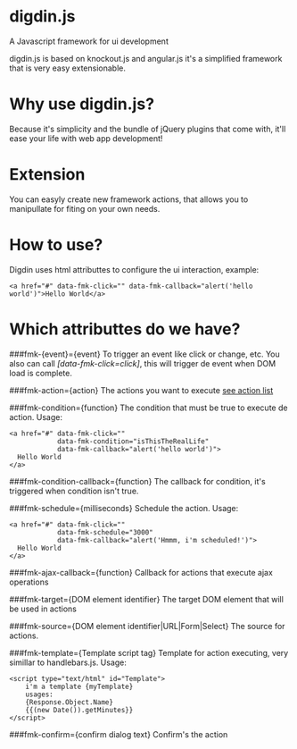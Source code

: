 digdin.js
=========

A Javascript framework for ui development


digdin.js is based on knockout.js and angular.js it's a simplified framework that is very easy extensionable.

Why use digdin.js?
==================
Because it's simplicity and the bundle of jQuery plugins that come with, it'll ease your life with web app development!


Extension
=========
You can easyly create new framework actions, that allows you to manipullate for fiting on your own needs.

How to use?
===========
Digdin uses html attributtes to configure the ui interaction, example:


    <a href="#" data-fmk-click="" data-fmk-callback="alert('hello world')">Hello World</a>

Which attributtes do we have?
=============================
###fmk-{event}={event}
To trigger an event like click or change, etc. You also can call *[data-fmk-click=click]*, this will trigger de event when DOM load is complete.

###fmk-action={action}
The actions you want to execute [see action list](#)

###fmk-condition={function}
The condition that must be true to execute de action.
Usage:
    
    <a href="#" data-fmk-click="" 
                data-fmk-condition="isThisTheRealLife" 
                data-fmk-callback="alert('hello world')">
      Hello World
    </a>
    

###fmk-condition-callback={function}
The callback for condition, it's triggered when condition isn't true.


###fmk-schedule={milliseconds}
Schedule the action.
Usage:


    <a href="#" data-fmk-click="" 
                data-fmk-schedule="3000" 
                data-fmk-callback="alert('Hmmm, i'm scheduled!')">
      Hello World
    </a>
    
###fmk-ajax-callback={function}
Callback for actions that execute ajax operations

###fmk-target={DOM element identifier}
The target DOM element that will be used in actions

###fmk-source={DOM element identifier|URL|Form|Select}
The source for actions.

###fmk-template={Template script tag}
Template for action executing, very simillar to handlebars.js.
Usage:
    
    <script type="text/html" id="Template">
        i'm a template {myTemplate}
        usages:
        {Response.Object.Name}
        {{(new Date()).getMinutes}}
    </script>
    
###fmk-confirm={confirm dialog text}
Confirm's the action

